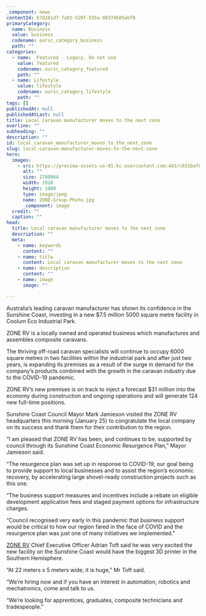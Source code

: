 ```yaml
---
_component: news
contentId: 67d281d7-7a02-528f-935a-80374585abf8
primaryCategory:
  name: Business
  value: business
  codename: oursc_category_business
  path: ""
categories:
  - name: _Featured - Legacy. Do not use
    value: featured
    codename: oursc_category_featured
    path: ""
  - name: Lifestyle
    value: lifestyle
    codename: oursc_category_lifestyle
    path: ""
tags: []
publishedAt: null
publishedAtLast: null
title: Local caravan manufacturer moves to the next zone
overline: ""
subheading: ""
description: ""
id: local_caravan_manufacturer_moves_to_the_next_zone
slug: local-caravan-manufacturer-moves-to-the-next-zone
hero:
  images:
    - src: https://preview-assets-us-01.kc-usercontent.com:443/c631baf8-1b46-001f-580c-d0001b68b4a8/4a856a30-f59a-43a4-86a4-49216d8fadc6/ZONE-Group-Photo.jpg
      alt: ""
      size: 1780864
      width: 1920
      height: 1080
      type: image/jpeg
      name: ZONE-Group-Photo.jpg
      _component: image
  credit: ""
  caption: ""
head:
  title: Local caravan manufacturer moves to the next zone
  description: ""
  meta:
    - name: keywords
      content: ""
    - name: title
      content: Local caravan manufacturer moves to the next zone
    - name: description
      content: ""
    - name: image
      image: ""

---
```

Australia’s leading caravan manufacturer has shown its confidence in the Sunshine Coast, investing in a new $7.5 million 5000 square metre facility in Coolum Eco Industrial Park.

ZONE RV is a locally owned and operated business which manufactures and assembles composite caravans.

The thriving off-road caravan specialists will continue to occupy 6000 square metres in two facilities within the industrial park and after just two years, is expanding its premises as a result of the surge in demand for the company’s products combined with the growth in the caravan industry due to the COVID-19 pandemic.

ZONE RV’s new premises is on track to inject a forecast $31 million into the economy during construction and ongoing operations and will generate 124 new full-time positions.

Sunshine Coast Council Mayor Mark Jamieson visited the ZONE RV headquarters this morning (January 25) to congratulate the local company on its success and thank them for their contribution to the region.

“I am pleased that ZONE RV has been, and continues to be, supported by council through its Sunshine Coast Economic Resurgence Plan,” Mayor Jamieson said.

“The resurgence plan was set up in response to COVID-19, our goal being to provide support to local businesses and to assist the region’s economic recovery, by accelerating large shovel-ready construction projects such as this one.  

“The business support measures and incentives include a rebate on eligible development application fees and staged payment options for infrastructure charges.

“Council recognised very early in this pandemic that business support would be critical to how our region fared in the face of COVID and the resurgence plan was just one of many initiatives we implemented.”

[ZONE RV](https://www.zonerv.com.au/)
&#x20;Chief Executive Officer Adrian Toft said he was very excited the new facility on the Sunshine Coast would have the biggest 3D printer in the Southern Hemisphere.

“At 22 meters x 5 meters wide, it is huge,” Mr Toft said.

“We’re hiring now and if you have an interest in automation, robotics and mechatronics, come and talk to us.

“We’re looking for apprentices, graduates, composite technicians and tradespeople.”
